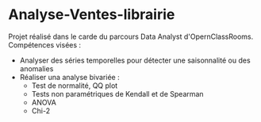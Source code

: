 # Analyse-Ventes-librairie

Projet réalisé dans le carde du parcours Data Analyst d'OpernClassRooms. Compétences visées :
- Analyser des séries temporelles pour détecter une saisonnalité ou des anomalies
- Réaliser una analyse bivariée :
  - Test de normalité, QQ plot
  - Tests non paramétriques de Kendall et de Spearman
  - ANOVA
  - Chi-2
